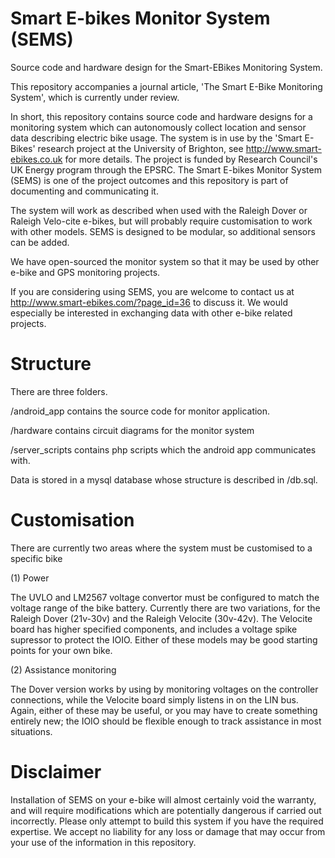 Smart E-bikes Monitor System (SEMS)
========================

Source code and hardware design for the Smart-EBikes Monitoring System.

This repository accompanies a journal article, 'The Smart E-Bike Monitoring System', which is currently under review.

In short, this repository contains source code and hardware designs for a monitoring system which can autonomously collect location and sensor data describing electric bike usage. The system is in use by the 'Smart E-Bikes' research project at the University of Brighton, see http://www.smart-ebikes.co.uk for more details. The project is funded by Research Council's UK Energy program through the EPSRC. The Smart E-bikes Monitor System (SEMS) is one of the project outcomes and this repository is part of documenting and communicating it.

The system will work as described when used with the Raleigh Dover or Raleigh Velo-cite e-bikes, but will probably require customisation to work with other models. SEMS is designed to be modular, so additional sensors can be added. 

We have open-sourced the monitor system so that it may be used by other e-bike and GPS monitoring projects. 

If you are considering using SEMS, you are welcome to contact us at http://www.smart-ebikes.com/?page_id=36 to discuss it. We would especially be interested in exchanging data with other e-bike related projects.



Structure
========================


There are three folders.

/android_app contains the source code for monitor application.

/hardware contains circuit diagrams for the monitor system

/server_scripts contains php scripts which the android app communicates with.  

Data is stored in a mysql database whose structure is described in /db.sql.





Customisation
========================

There are currently two areas where the system must be customised to a specific bike

(1) Power

The UVLO and LM2567 voltage convertor must be configured to match the voltage range of the bike battery. Currently there are two variations, for the Raleigh Dover (21v-30v) and the Raleigh Velocite (30v-42v).  The Velocite board has higher specified components, and includes a voltage spike supressor to protect the IOIO.  Either of these models may be good starting points for your own bike.

(2) Assistance monitoring

The Dover version works by using by monitoring voltages on the controller connections, while the Velocite board simply listens in on the LIN bus. Again, either of these may be useful, or you may have to create something entirely new; the IOIO should be flexible enough to track assistance in most situations.




Disclaimer
========================

Installation of SEMS on your e-bike will almost certainly void the warranty, and will require modifications which are potentially dangerous if carried out incorrectly.  Please only attempt to build this system if you have the required expertise.  We accept no liability for any loss or damage that may occur from your use of the information in this repository.


